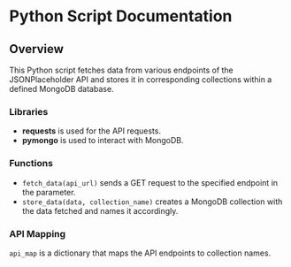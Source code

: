 # Python Script Documentation
## Overview
This Python script fetches data from various endpoints of the JSONPlaceholder API and stores it in corresponding collections within a defined MongoDB database.

### Libraries
- **requests** is used for the API requests.
- **pymongo** is used to interact with MongoDB.

### Functions
- `fetch_data(api_url)` sends a GET request to the specified endpoint in the parameter.
- `store_data(data, collection_name)` creates a MongoDB collection with the data fetched and names it accordingly.

### API Mapping
`api_map` is a dictionary that maps the API endpoints to collection names.
